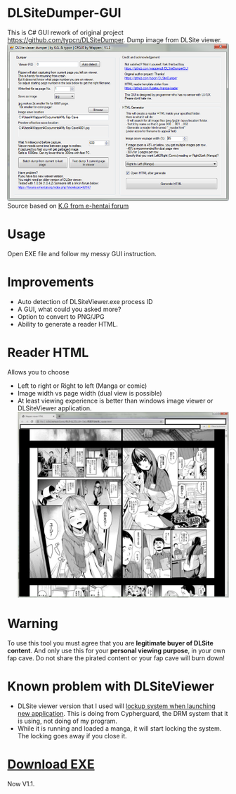 # DLSiteDumper-GUI
This is C# GUI rework of original project https://github.com/typcn/DLSiteDumper.
Dump image from DLSite viewer.
![Alt text](./readme_img1.png)
Source based on [K.G from e-hentai forum](https://forums.e-hentai.org/index.php?showtopic=92167&view=findpost&p=2799905)

# Usage

Open EXE file and follow my messy GUI instruction.

# Improvements

* Auto detection of DLSiteViewer.exe process ID
* A GUI, what could you asked more?
* Option to convert to PNG/JPG
* Ability to generate a reader HTML.
 
# Reader HTML

Allows you to choose
* Left to right or Right to left (Manga or comic)
* Image width vs page width (dual view is possible)
* At least viewing experience is better than windows image viewer or DLSiteViewer application.
![HTML](./readme_img2.jpg)

# Warning

To use this tool you must agree that you are **legitimate buyer of DLSite content**. And only use this for your **personal viewing purpose**, in your own fap cave. Do not share the pirated content or your fap cave will burn down!

# Known problem with DLSiteViewer

* DLSite viewer version that I used will [lockup system when launching new application](https://superuser.com/a/1636040/1099925). This is doing from Cypherguard, the DRM system that it is using, not doing of my program.
* While it is running and loaded a manga, it will start locking the system. The locking goes away if you close it.

# [Download EXE](https://github.com/wappenull/DLSiteDumperGUI/releases/download/v1.1/DLSiteDumperCS.exe)
Now V1.1.

